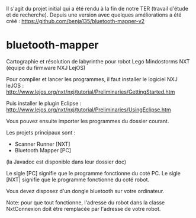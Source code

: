 Il s'agit du projet initial qui a été rendu à la fin de notre TER (travail d'étude et de recherche).
Depuis une version avec quelques améliorations a été créé : https://github.com/benja135/bluetooth-mapper-v2

# bluetooth-mapper
Cartographie et résolution de labyrinthe pour robot Lego Mindostorms NXT (équipe du firmware NXJ LejOS)

Pour compiler et lancer les programmes, il faut installer le logiciel
NXJ leJOS : http://www.lejos.org/nxt/nxj/tutorial/Preliminaries/GettingStarted.htm

Puis installer le plugin Eclipse :
http://www.lejos.org/nxt/nxj/tutorial/Preliminaries/UsingEclipse.htm

Vous pouvez ensuite importer les programmes du dossier courant.

Les projets principaux sont : 
  - Scanner Runner [NXT]
  - Bluetooth Mapper [PC]

(la Javadoc est disponible dans leur dossier doc)

Le sigle [PC] signifie que le programme fonctionne du coté PC.
Le sigle [NXT] signifie que le programme fonctionne du coté robot.

Vous devez disposez d'un dongle bluetooth sur votre ordinateur.

Note: pour que tout fonctionne, l'adresse du robot dans la classe NxtConnexion
doit être remplacée par l'adresse de votre robot.
